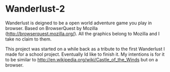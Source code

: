 Wanderlust-2
============

Wanderlust is deigned to be a open world adventure game you play in browser. Based on BrowserQuest by Mozilla (http://browserquest.mozilla.org/). All the graphics belong to Mozilla and I take no claim to them. 

This project was started on a while back as a tribute to the first Wanderlust I made for a school project. Eventually Id like to finish it. My intentions is for it to be similar to http://en.wikipedia.org/wiki/Castle_of_the_Winds but on a browser.
